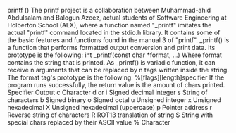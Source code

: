  printf ()
The printf project is a collaboration between Muhammad-ahid Abdulsalam and Balogun Azeez, actual students of Software Engineering at Holberton School (ALX), where a function named "_printf" imitates the actual "printf" command located in the stdio.h library. It contains some of the basic features and functions found in the manual 3 of "printf".
_printf() is a function that performs formatted output conversion and print data. Its prototype is the following:
int _printf(const char *format, ...)
Where format contains the string that is printed. As _printf() is variadic function, it can receive n arguments that can be replaced by n tags written inside the string.
The format tag's prototype is the following:
%[flags][length]specifier
If the program runs successfully, the return value is the amount of chars printed.
Specifier	Output
c	Character
d or i	Signed decimal integer
s	String of characters
b	Signed binary
o	Signed octal
u	Unsigned integer
x	Unsigned hexadecimal
X	Unsigned hexadecimal (uppercase)
p	Pointer address
r	Reverse string of characters
R	ROT13 translation of string
S	String with special chars replaced by their ASCII value
%	Character

